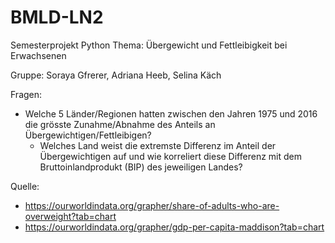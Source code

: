 # BMLD-LN2
Semesterprojekt Python Thema: Übergewicht und Fettleibigkeit bei Erwachsenen  

Gruppe: Soraya Gfrerer, Adriana Heeb, Selina Käch

Fragen:
- Welche 5 Länder/Regionen hatten zwischen den Jahren 1975 und 2016 die grösste Zunahme/Abnahme des Anteils an Übergewichtigen/Fettleibigen?
    - Welches Land weist die extremste Differenz im Anteil der Übergewichtigen auf und wie korreliert diese Differenz mit dem Bruttoinlandprodukt (BIP) des jeweiligen Landes?


Quelle:

- https://ourworldindata.org/grapher/share-of-adults-who-are-overweight?tab=chart
- https://ourworldindata.org/grapher/gdp-per-capita-maddison?tab=chart


